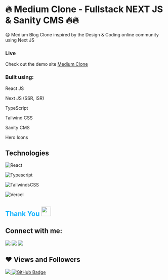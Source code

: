 
<h1> 🔥 Medium Clone - Fullstack NEXT JS & Sanity CMS 🔥🔥 </h1>

😋 Medium Blog Clone inspired by the Design & Coding online community using Next JS


### Live
Check out the demo site [Medium Clone]([https://clone-aae80.web.app/](https://medium-clone-fullstack-next-js-sanity-cms.vercel.app/))


### Built using:

React JS

Next JS (SSR, ISR)

TypeScript

Tailwind CSS

Sanity CMS

Hero Icons

## Technologies

![React](https://img.shields.io/badge/React-20232A?style=for-the-badge&logo=react&logoColor=61DAFB)

![Typescript](	https://img.shields.io/badge/TypeScript-007ACC?style=for-the-badge&logo=typescript&logoColor=white)


![TailwindsCSS](https://img.shields.io/badge/Tailwind_CSS-38B2AC?style=for-the-badge&logo=tailwind-css&logoColor=white)

![Vercel](https://img.shields.io/badge/Vercel-000000?style=for-the-badge&logo=vercel&logoColor=white)



<h2 style="color:#16b3fd">Thank You <img src="https://raw.githubusercontent.com/MartinHeinz/MartinHeinz/master/wave.gif" width="30px"></h1>

## Connect with me:

<p align="left">

<a href = "https://www.linkedin.com/in/fabii-kelvans-41343386/"><img src="https://img.icons8.com/fluent/48/000000/linkedin.png"/></a>
<a href = "https://twitter.com/Fabii_Kelvans"><img src="https://img.icons8.com/fluent/48/000000/twitter.png"/></a>
<a href = "https://www.instagram.com/fabii_kelvans/"><img src="https://img.icons8.com/fluent/48/000000/instagram-new.png"/></a>

</p>

## ❤ Views and Followers

<a href="https://github.com/Meghna-DAS/github-profile-views-counter">
    <img src="https://komarev.com/ghpvc/?username=fabiikelvans">
</a>
<a href="https://github.com/fabiikelvans?tab=followers"><img src="https://img.shields.io/github/followers/fabiikelvans?label=Followers&style=social" alt="GitHub Badge"></a>
